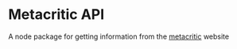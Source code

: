 # Metacritic API
A node package for getting information from the [metacritic](http://www.metacritic.com/) website
